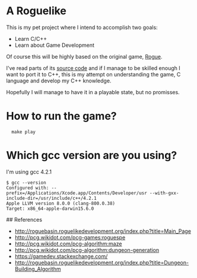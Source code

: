 # A Roguelike

This is my pet project where I intend to accomplish two goals:

- Learn C/C++
- Learn about Game Development

Of course this will be highly based on the original game, [Rogue](https://en.wikipedia.org/wiki/Rogue_(video_game)).

I've read parts of its [source code](https://github.com/davidslv/rogue) and if I manage to be skilled enough I want to port it
to C++, this is my attempt on understanding the game, C language and develop my C++ knowledge.

Hopefully I will manage to have it in a playable state, but no promisses.


# How to run the game?

```
  make play
```

# Which gcc version are you using?

I'm using gcc 4.2.1

```
$ gcc --version
Configured with: --prefix=/Applications/Xcode.app/Contents/Developer/usr --with-gxx-include-dir=/usr/include/c++/4.2.1
Apple LLVM version 8.0.0 (clang-800.0.38)
Target: x86_64-apple-darwin15.6.0
```


## References

- http://roguebasin.roguelikedevelopment.org/index.php?title=Main_Page
- http://pcg.wikidot.com/pcg-games:roguespe
- http://pcg.wikidot.com/pcg-algorithm:maze
- http://pcg.wikidot.com/pcg-algorithm:dungeon-generation
- https://gamedev.stackexchange.com/
- http://roguebasin.roguelikedevelopment.org/index.php?title=Dungeon-Building_Algorithm
